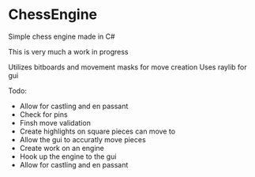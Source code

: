 # ChessEngine
Simple chess engine made in C#


This is very much a work in progress

Utilizes bitboards and movement masks for move creation
Uses raylib for gui

Todo:
- Allow for castling and en passant
- Check for pins
- Finsh move validation
- Create highlights on square pieces can move to
- Allow the gui to accuratly move pieces
- Create work on an engine
- Hook up the engine to the gui
- Allow for castling and en passant
